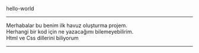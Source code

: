 hello-world
<hr/>
Merhabalar bu benim ilk havuz oluşturma projem.
<br/>
Herhangi bir kod için ne yazacağımı bilemeyebilirim.
<br/>
Html ve Css dillerini biliyorum
<hr/>
